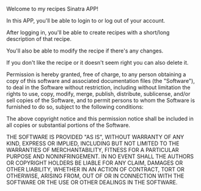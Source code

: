 Welcome to my recipes Sinatra APP!

In this APP, you'll be able to login to or log out of your account.

After logging in, you'll be able to create recipes with a short/long description of
that recipe.

You'll also be able to modify the recipe if there's any changes.

If you don't like the recipe or it doesn't seem right you can also delete it.






Permission is hereby granted, free of charge, to any person obtaining a copy of this software and associated documentation files (the "Software"), to deal in the Software without restriction, including without limitation the rights to use, copy, modify, merge, publish, distribute, sublicense, and/or sell copies of the Software, and to permit persons to whom the Software is furnished to do so, subject to the following conditions:

The above copyright notice and this permission notice shall be included in all copies or substantial portions of the Software.

THE SOFTWARE IS PROVIDED "AS IS", WITHOUT WARRANTY OF ANY KIND, EXPRESS OR IMPLIED, INCLUDING BUT NOT LIMITED TO THE WARRANTIES OF MERCHANTABILITY, FITNESS FOR A PARTICULAR PURPOSE AND NONINFRINGEMENT. IN NO EVENT SHALL THE AUTHORS OR COPYRIGHT HOLDERS BE LIABLE FOR ANY CLAIM, DAMAGES OR OTHER LIABILITY, WHETHER IN AN ACTION OF CONTRACT, TORT OR OTHERWISE, ARISING FROM, OUT OF OR IN CONNECTION WITH THE SOFTWARE OR THE USE OR OTHER DEALINGS IN THE SOFTWARE.

